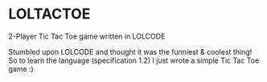 # LOLTACTOE
2-Player Tic Tac Toe game written in LOLCODE

Stumbled upon LOLCODE and thought it was the funniest & coolest thing!
So to learn the language (specification 1.2) I just wrote a simple Tic Tac Toe game :)
